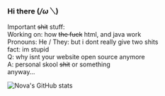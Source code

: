 ### Hi there (*/ω＼*)

Important ~~shit~~ stuff:<br>
Working on: how ~~the fuck~~ html, and java work <br>
Pronouns: He / They: but i dont really give two shits <br>
fact: im stupid <br>
Q: why isnt your website open source anymore <br>
A: personal skool ~~shit~~ or something <br>
anyway...

![Nova's GitHub stats](https://github-readme-stats.vercel.app/api?username=Novationo&theme=dark&show_icons=true)

<!--
**Novationo/Novationo** is a ✨ _special_ ✨ repository because its `README.md` (this file) appears on your GitHub profile.

Here are some ideas to get you started:

- 🔭 I’m currently working on ...
- 🌱 I’m currently learning ...
- 👯 I’m looking to collaborate on ...
- 🤔 I’m looking for help with ...
- 💬 Ask me about ...
- 📫 How to reach me: ...
- 😄 Pronouns: ...
- ⚡ Fun fact: ...
-->
